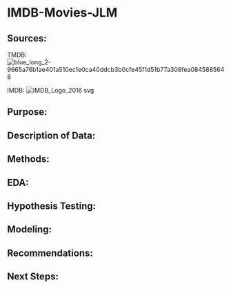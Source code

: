 # IMDB-Movies-JLM
 
 ## Sources:
 
 TMDB:
 ![blue_long_2-9665a76b1ae401a510ec1e0ca40ddcb3b0cfe45f1d51b77a308fea0845885648](https://user-images.githubusercontent.com/115378901/222606437-9bd0ed89-0366-4a9b-8c12-59e310a575c2.svg)

 IMDB:
 ![IMDB_Logo_2016 svg](https://user-images.githubusercontent.com/115378901/222606914-51cdda13-3b87-45eb-8450-2f7073413a92.png)

 
 ## Purpose:
 ## Description of Data:
 ## Methods:
 ## EDA:
 ## Hypothesis Testing:
 ## Modeling:
 ## Recommendations:
 ## Next Steps:
 
 
